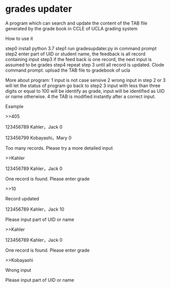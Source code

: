 # grades updater
A program which can search and update the content of the TAB file generated by the grade book in CCLE of UCLA grading system

How to use it 

step0 install python 3.7
step1 run gradesupdater.py in command prompt
step2 enter part of UID or student name, the feedback is all record containing input 
step3 if the feed back is one record, the next input is assumed to be grades
step4 repeat step 3 until all record is updated. Clode command prompt. upload the TAB file to gradebook of ucla

More about program:
1 input is not case sensive
2 wrong input in step 2 or 3 will let the status of program go back to step2
3 input with less than three digits or equal to 100 will be identify as grade, input will be identified as UID or name otherwise.
4 the TAB is modified instantly after a correct input.

Example

&gt;&gt;405

123456789  Kahler，Jack 0

123456799  Kobayashi，Mary 0

Too many records. Please try a more detailed input

&gt;&gt;Kahler

123456789  Kahler，Jack 0

One record is found. Please enter grade

&gt;&gt;10

Record updated

123456789  Kahler，Jack 10

Please input part of UID or name

&gt;&gt;Kahler

123456789  Kahler，Jack 0

One record is found. Please enter grade

&gt;&gt;Kobayashi

Wrong input

Please input part of UID or name

